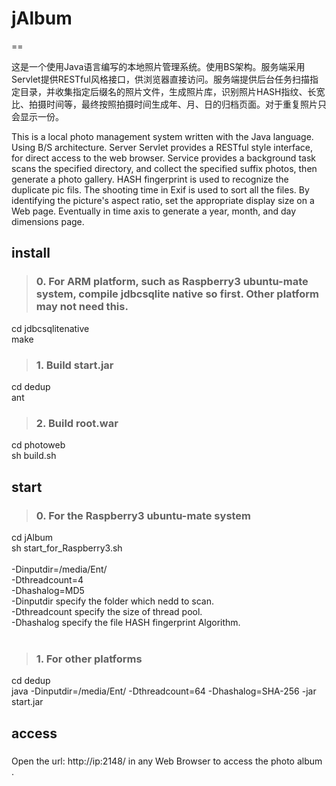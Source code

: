 # jAlbum

==

这是一个使用Java语言编写的本地照片管理系统。使用BS架构。服务端采用Servlet提供RESTful风格接口，供浏览器直接访问。服务端提供后台任务扫描指定目录，并收集指定后缀名的照片文件，生成照片库，识别照片HASH指纹、长宽比、拍摄时间等，最终按照拍摄时间生成年、月、日的归档页面。对于重复照片只会显示一份。

This is a local photo management system written with the Java language. Using B/S architecture. Server Servlet provides a RESTful style interface, for direct access to the web browser. Service provides a background task scans the specified directory, and collect the specified suffix photos, then generate a photo gallery. HASH fingerprint is used to recognize the duplicate pic fils. The shooting time in Exif is used to sort all the files. By identifying the picture's aspect ratio, set the appropriate display size on a Web page. Eventually in time axis to generate a year, month, and day dimensions page.

## install
>### 0. For ARM platform, such as Raspberry3 ubuntu-mate system, compile jdbcsqlite native so first. Other platform may not need this.
cd jdbcsqlitenative<br/>
make

>### 1. Build start.jar
cd dedup
<br/>
ant 

>### 2. Build root.war
cd photoweb<br/>
sh build.sh


## start
>### 0. For the Raspberry3 ubuntu-mate system
cd jAlbum<br/>
sh start_for_Raspberry3.sh
<br/><br/>
-Dinputdir=/media/Ent/<br/>
-Dthreadcount=4<br/>
-Dhashalog=MD5<br/>
-Dinputdir specify the folder which nedd to scan.<br/>
-Dthreadcount specify the size of thread pool.<br/>
-Dhashalog specify the file HASH fingerprint Algorithm.<br/>
<br/>

>### 1. For other platforms 
cd dedup<br/>
java -Dinputdir=/media/Ent/ -Dthreadcount=64 -Dhashalog=SHA-256 -jar start.jar

## access
>###

Open the url: http://ip:2148/ in any Web Browser to access the photo album .






